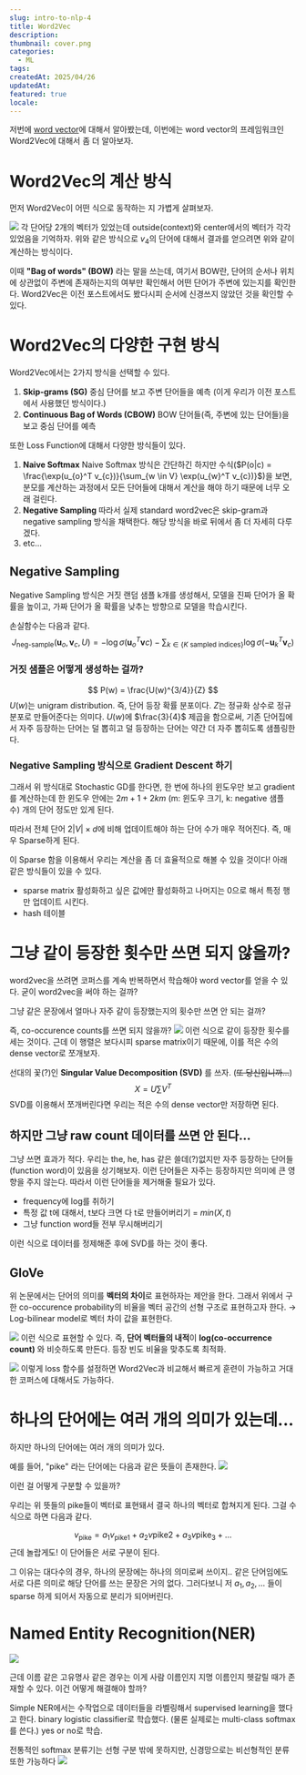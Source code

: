 ```yaml
---
slug: intro-to-nlp-4
title: Word2Vec
description: 
thumbnail: cover.png
categories:
  - ML
tags: 
createdAt: 2025/04/26
updatedAt: 
featured: true
locale:
---
```

저번에 [word vector](https://www.jinsoolve.com/posts/intro-to-nlp-3/)에 대해서 알아봤는데, 이번에는 word vector의 프레임워크인 Word2Vec에 대해서 좀 더 알아보자.

# Word2Vec의 계산 방식

먼저 Word2Vec이 어떤 식으로 동작하는 지 가볍게 살펴보자.

![](https://i.imgur.com/MZ8EIAo.png)
각 단어당 2개의 벡터가 있었는데 outside(context)와 center에서의 벡터가 각각 있었음을 기억하자.
위와 같은 방식으로 $v_{4}$의 단어에 대해서 결과를 얻으려면 위와 같이 계산하는 방식이다.

이때 **"Bag of words" (BOW)** 라는 말을 쓰는데,  여기서 BOW란, 단어의 순서나 위치에 상관없이 주변에 존재하는지의 여부만 확인해서 어떤 단어가 주변에 있는지를 확인한다.
Word2Vec은 이전 포스트에서도 봤다시피 순서에 신경쓰지 않았던 것을 확인할 수 있다.


# Word2Vec의 다양한 구현 방식

Word2Vec에서는 2가지 방식을 선택할 수 있다.
1. **Skip-grams (SG)**
	중심 단어를 보고 주변 단어들을 예측
	(이게 우리가 이전 포스트에서 사용했던 방식이다.)
2. **Continuous Bag of Words (CBOW)**
	BOW 단어들(즉, 주변에 있는 단어들)을 보고 중심 단어를 예측

또한 Loss Function에 대해서 다양한 방식들이 있다.

1. **Naive Softmax**
	Naive Softmax 방식은 간단하긴 하지만 수식($P(o|c) = \frac{\exp(u_{o}^T v_{c})}{\sum_{w \in V} \exp(u_{w}^T v_{c})}$)을 보면, 분모를 계산하는 과정에서 모든 단어들에 대해서 계산을 해야 하기 때문에 너무 오래 걸린다. 
2. **Negative Sampling**
	따라서 실제 standard word2vec은 skip-gram과 negative sampling 방식을 채택한다.
	해당 방식을 바로 뒤에서 좀 더 자세히 다루겠다.
3. etc...

## Negative Sampling
Negative Sampling 방식은 거짓 랜덤 샘플 k개를 생성해서, 모델을 진짜 단어가 올 확률을 높이고, 가짜 단어가 올 확률을 낮추는 방향으로 모델을 학습시킨다.

손실함수는 다음과 같다.
$$
J_{\text{neg-sample}}(\mathbf{u}_o, \mathbf{v}_c, U) = -\log \sigma(\mathbf{u}_o^T \mathbf{v}c) - \sum_{k \in \{K\text{ sampled indices}\}} \log \sigma(-\mathbf{u}_k^T \mathbf{v}_c)
$$

### 거짓 샘플은 어떻게 생성하는 걸까?
$$
P(w) = \frac{U(w)^{3/4}}{Z}
$$
$U(w)$는 unigram distribution. 즉, 단어 등장 확률 분포이다. $Z$는 정규화 상수로 정규 분포로 만들어준다는 의미다.
$U(w)$에 $\frac{3}{4}$ 제곱을 함으로써, 기존 단어집에서 자주 등장하는 단어는 덜 뽑히고 덜 등장하는 단어는 약간 더 자주 뽑히도록 샘플링한다.


### Negative Sampling 방식으로 Gradient Descent 하기
그래서 위 방식대로 Stochastic GD를 한다면, 한 번에 하나의 윈도우만 보고 gradient를 계산하는데 한 윈도우 안에는 $2m + 1 + 2km$ (m: 윈도우 크기, k: negative 샘플 수) 개의 단어 정도만 있게 된다.

따라서 전체 단어 $2|V| \times  d$에 비해 업데이트해야 하는 단어 수가 매우 적어진다. 즉, 매우 Sparse하게 된다.

이 Sparse 함을 이용해서 우리는 계산을 좀 더 효율적으로 해볼 수 있을 것이다!
아래 같은 방식들이 있을 수 있다.
- sparse matrix 
  활성화하고 싶은 값에만 활성화하고 나머지는 0으로 해서 특정 행만 업데이트 시킨다.
- hash 테이블


# 그냥 같이 등장한 횟수만 쓰면 되지 않을까?
word2vec을 쓰려면 코퍼스를 계속 반복하면서 학습해야 word vector를 얻을 수 있다.
굳이 word2vec을 써야 하는 걸까?

그냥 같은 문장에서 얼마나 자주 같이 등장했는지의 횟수만 쓰면 안 되는 걸까?

즉, co-occurence counts를 쓰면 되지 않을까?
![](https://i.imgur.com/1xtL0wc.png)
이런 식으로 같이 등장한 횟수를 세는 것이다.
근데 이 행렬은 보다시피 sparse matrix이기 때문에, 이를 적은 수의 dense vector로 쪼개보자.

선대의 꽃(?)인 **Singular Value Decomposition (SVD)** 를 쓰자. (~~또 당신입니까...~~)
$$
X = U \sum V^{T}
$$
SVD를 이용해서 쪼개버린다면 우리는 적은 수의 dense vector만 저장하면 된다.

## 하지만 그냥 raw count 데이터를 쓰면 안 된다...
그냥 쓰면 효과가 적다.
우리는 the, he, has 같은 쓸데(?)없지만 자주 등장하는 단어들(function word)이 있음을 상기해보자. 이런 단어들은 자주는 등장하지만 의미에 큰 영향을 주지 않는다. 따라서 이런 단어들을 제거해줄 필요가 있다.
- frequency에 log를 취하기
- 특정 값 t에 대해서, t보다 크면 다 t로 만들어버리기 = $min(X,t)$
- 그냥 function word들 전부 무시해버리기

이런 식으로 데이터를 정제해준 후에 SVD를 하는 것이 좋다.

## GloVe
위 논문에서는 단어의 의미를 **벡터의 차이**로 표현하자는 제안을 한다.
그래서 위에서 구한 co-occurence probability의 비율을 벡터 공간의 선형 구조로 표현하고자 한다.
→ Log-bilinear model로 벡터 차이 값을 표현한다.

![](https://i.imgur.com/xha8lcM.png)
이런 식으로 표현할 수 있다.
즉, **단어 벡터들의 내적**이 **log(co-occurrence count)** 와 비슷하도록 만든다.
등장 빈도 비율을 맞추도록 최적화.

![](https://i.imgur.com/3ymulNi.png)
이렇게 loss 함수를 설정하면 Word2Vec과 비교해서 빠르게 훈련이 가능하고 거대한 코퍼스에 대해서도 가능하다.
# 하나의 단어에는 여러 개의 의미가 있는데...
하지만 하나의 단어에는 여러 개의 의미가 있다.

예를 들어, "pike" 라는 단어에는 다음과 같은 뜻들이 존재한다.
![](https://i.imgur.com/1CFSysP.png)

이런 걸 어떻게 구분할 수 있을까?

우리는 위 뜻들의 pike들이 벡터로 표현돼서 결국 하나의 벡터로 합쳐지게 된다. 그걸 수식으로 하면 다음과 같다.

$$
v_{\text{pike}} = a_1 v_{\text{pike}1} + a_2 v{\text{pike}2} + a_3 v{\text{pike}_3} + \dots
$$
근데 놀랍게도! 이 단어들은 서로 구분이 된다.

그 이유는 대다수의 경우, 하나의 문장에는 하나의 의미로써 쓰이지.. 같은 단어임에도 서로 다른 의미로 해당 단어를 쓰는 문장은 거의 없다. 
그러다보니 저 $a_{1}, a_{2} , \dots$ 들이 sparse 하게 되어서 자동으로 분리가 되어버린다.


# Named Entity Recognition(NER)
![](https://i.imgur.com/LjeYqC1.png)

근데 이름 같은 고유명사 같은 경우는 이게 사람 이름인지 지명 이름인지 헷갈릴 때가 존재할 수 있다.
이건 어떻게 해결해야  할까?

Simple NER에서는 수작업으로 데이터들을 라벨링해서 supervised learning을 했다고 한다.
binary logistic classifier로 학습했다. (물론 실제로는 multi-class softmax를 쓴다.)
yes or no로 학습.

전통적인 softmax 분류기는 선형 구분 밖에 못하지만, 신경망으로는 비선형적인 분류 또한 가능하다
![](https://i.imgur.com/2r0Qs7l.png)


